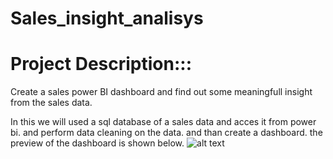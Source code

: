 # Sales_insight_analisys
# Project Description:::
 Create a sales power BI dashboard and find out some meaningfull insight from the sales data.
 
 In this we will used a sql database of a sales data and acces it from power bi. and perform data cleaning on the data. and than create a dashboard.
 the preview of the dashboard is shown below.
 ![alt text](https://github.com/[HarryMishra]/[SalesDataAnalysis]/blob/[main]/dashboard.jpg?raw=true)
